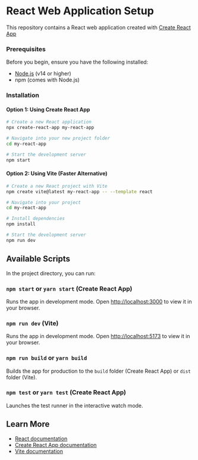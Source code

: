 # React Web Application Setup

This repository contains a React web application created with [Create React App](https://create-react-app.dev/)

### Prerequisites

Before you begin, ensure you have the following installed:
- [Node.js](https://nodejs.org/) (v14 or higher)
- npm (comes with Node.js)

### Installation

#### Option 1: Using Create React App

```bash
# Create a new React application
npx create-react-app my-react-app

# Navigate into your new project folder
cd my-react-app

# Start the development server
npm start
```

#### Option 2: Using Vite (Faster Alternative)

```bash
# Create a new React project with Vite
npm create vite@latest my-react-app -- --template react

# Navigate into your project
cd my-react-app

# Install dependencies
npm install

# Start the development server
npm run dev
```

## Available Scripts

In the project directory, you can run:

### `npm start` or `yarn start` (Create React App)

Runs the app in development mode.
Open [http://localhost:3000](http://localhost:3000) to view it in your browser.

### `npm run dev` (Vite)

Runs the app in development mode.
Open [http://localhost:5173](http://localhost:5173) to view it in your browser.

### `npm run build` or `yarn build`

Builds the app for production to the `build` folder (Create React App) or `dist` folder (Vite).

### `npm test` or `yarn test` (Create React App)

Launches the test runner in the interactive watch mode.

## Learn More

- [React documentation](https://reactjs.org/)
- [Create React App documentation](https://create-react-app.dev/docs/getting-started)
- [Vite documentation](https://vitejs.dev/guide/)
